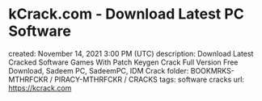 # kCrack.com - Download Latest PC Software

created: November 14, 2021 3:00 PM (UTC)
description: Download Latest Cracked Software Games With Patch Keygen Crack Full Version Free Download, Sadeem PC, SadeemPC, IDM Crack
folder: BOOKMRKS-MTHRFCKR / PIRACY-MTHRFCKR / CRACKS
tags: software cracks
url: https://kcrack.com